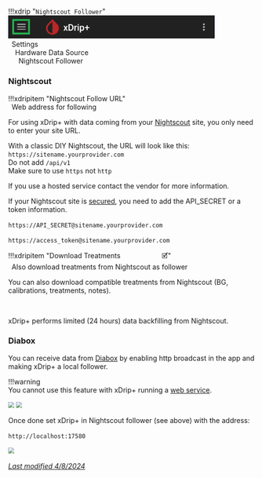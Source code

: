 !!!xdrip "`Nightscout Follower`"  
    <img src="../../images/hamburger_menu.png" style="zoom:75%;" />  
    &ensp;Settings  
    &emsp;Hardware Data Source  
    &ensp;&emsp;Nightscout Follower

### Nightscout

!!!xdripitem "Nightscout Follow URL"  
    &ensp;Web address for following 

For using xDrip+ with data coming from your [Nightscout](https://nightscout.github.io/) site, you only need to enter your site URL.

With a classic DIY Nightscout, the URL will look like this: `https://sitename.yourprovider.com`  
Do not add `/api/v1`  
Make sure to use `https` not `http`

If you use a hosted service contact the vendor for more information.

If your Nightscout site is [secured](https://nightscout.github.io/nightscout/security/), you need to add the API_SECRET or a token information.

`https://API_SECRET@sitename.yourprovider.com`

`https://access_token@sitename.yourprovider.com`

!!!xdripitem "Download Treatments&emsp;&emsp;&emsp;&emsp;&emsp;&emsp;🗹"  
    &ensp;Also download treatments from Nightscout as follower

You can also download compatible treatments from Nightscout (BG, calibrations, treatments, notes).

</br>

xDrip+ performs limited (24 hours) data backfilling from Nightscout.

### Diabox

You can receive data from [Diabox](https://sirius.thetaphi.de/diabox/) by enabling http broadcast in the app and making xDrip+ a local follower.

!!!warning  
    You cannot use this feature with xDrip+ running a [web service](../../use/interapp/#web-service).

<img src="../images/Diabox1.png" style="zoom:75%;" />

<img src="../images/Diabox2.png" style="zoom:75%;" />

Once done set xDrip+ in Nightscout follower (see above) with the address:

`http://localhost:17580`

<img src="../images/Diabox3.png" style="zoom:75%;" />

</br>

[*Last modified 4/8/2024*](https://github.com/NightscoutFoundation/xDrip/releases/tag/2024.08.02)
